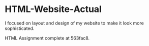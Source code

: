 # HTML-Website-Actual

I focused on layout and design of my website to make it look more sophisticated.

HTML Assignment complete at 563fac8.
